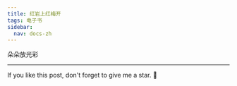 ```yaml
---
title: 红岩上红梅开
tags: 电子书
sidebar:
  nav: docs-zh
---
```


朵朵放光彩

<!--more-->

---

If you like this post, don't forget to give me a star. :star2:

